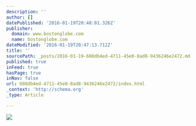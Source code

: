 ```yaml
---
description: ''
author: []
datePublished: '2016-01-19T20:48:01.326Z'
publisher:
  domain: www.bostonglobe.com
  name: bostonglobe.com
dateModified: '2016-01-19T20:47:13.712Z'
title: ''
sourcePath: _posts/2016-01-19-608db4ed-4711-45e0-8ad8-9436246e2472.md
published: true
inFeed: true
hasPage: true
inNav: false
url: 608db4ed-4711-45e0-8ad8-9436246e2472/index.html
_context: 'http://schema.org'
_type: Article

---
```

![](http://c.o0bg.com/rf/image_1200w/Boston/2011-2020/2015/09/28/BostonGlobe.com/Metro/Images/Tlumacki_supermooneclipse_metro110copy.jpg)
